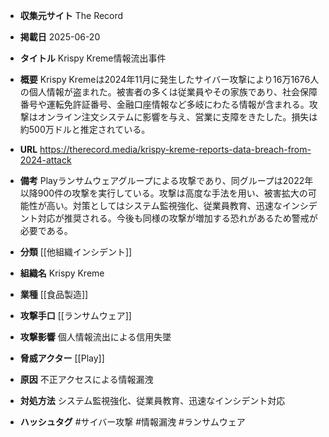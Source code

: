 - **収集元サイト**
The Record

- **掲載日**
2025-06-20

- **タイトル**
Krispy Kreme情報流出事件

- **概要**
Krispy Kremeは2024年11月に発生したサイバー攻撃により16万1676人の個人情報が盗まれた。被害者の多くは従業員やその家族であり、社会保障番号や運転免許証番号、金融口座情報など多岐にわたる情報が含まれる。攻撃はオンライン注文システムに影響を与え、営業に支障をきたした。損失は約500万ドルと推定されている。

- **URL**
https://therecord.media/krispy-kreme-reports-data-breach-from-2024-attack

- **備考**
Playランサムウェアグループによる攻撃であり、同グループは2022年以降900件の攻撃を実行している。攻撃は高度な手法を用い、被害拡大の可能性が高い。対策としてはシステム監視強化、従業員教育、迅速なインシデント対応が推奨される。今後も同様の攻撃が増加する恐れがあるため警戒が必要である。

- **分類**
[[他組織インシデント]]

- **組織名**
Krispy Kreme

- **業種**
[[食品製造]]

- **攻撃手口**
[[ランサムウェア]]

- **攻撃影響**
個人情報流出による信用失墜

- **脅威アクター**
[[Play]]

- **原因**
不正アクセスによる情報漏洩

- **対処方法**
システム監視強化、従業員教育、迅速なインシデント対応

- **ハッシュタグ**
#サイバー攻撃 #情報漏洩 #ランサムウェア
